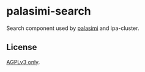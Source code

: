 # palasimi-search

Search component used by [palasimi](https://github.com/palasimi/palasimi) and ipa-cluster.

## License

[AGPLv3 only](./LICENSE).
